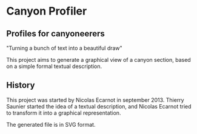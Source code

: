 Canyon Profiler
===============

## Profiles for canyoneerers
"Turning a bunch of text into a beautiful draw"

This project aims to generate a graphical view of a canyon section, based on a simple formal textual description.

## History
This project was started by Nicolas Ecarnot in september 2013.  Thierry Saunier started the idea of a textual description, and Nicolas Ecarnot tried to transform it into a graphical representation.

The generated file is in SVG format.

